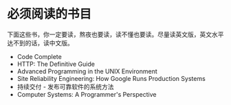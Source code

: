# 必须阅读的书目

下面这些书，你一定要读，熬夜也要读，读不懂也要读。尽量读英文版，英文水平达不到的话，读中文版。

* Code Complete
* HTTP: The Definitive Guide
* Advanced Programming in the UNIX Environment
* Site Reliability Engineering: How Google Runs Production Systems
* 持续交付 - 发布可靠软件的系统方法
* Computer Systems: A Programmer's Perspective
